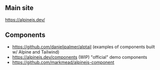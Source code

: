 ## Main site
https://alpinejs.dev/


## Components
- https://github.com/danieljpalmer/alptail (examples of components built w/ Alpine and Tailwind)
- https://alpinejs.dev/components (WIP) "official" demo components
- https://github.com/markmead/alpinejs-component
